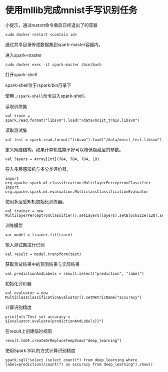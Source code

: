 # 使用mllib完成mnist手写识别任务

小提示，通过restart命令重启已经退出了的容器
```
sudo docker restart <contain id>
```
通过共享目录传递数据集到spark-master容器内。

进入spark-master
```
sudo docker exec -it spark-master /bin/bash
```
打开spark-shell

spark-shell位于/spark/bin目录下

使用```./spark-shell```命令进入spark-shell。

读取训练集

```
val train = spark.read.format("libsvm").load("/data/mnist_train.libsvm")
```

读取测试集
```
val test = spark.read.format("libsvm").load("/data/mnist_test.libsvm")
```
定义网络结构。如果计算机性能不好可以降低隐藏层的参数。
```
val layers = Array[Int](784, 784, 784, 10)
```
导入多层感知机与多分类评价器。
```
import org.apache.spark.ml.classification.MultilayerPerceptronClassifier
import org.apache.spark.ml.evaluation.MulticlassClassificationEvaluator
```
使用多层感知机初始化训练器。
```
val trainer = new MultilayerPerceptronClassifier().setLayers(layers).setBlockSize(128).setSeed(1234L).setMaxIter(100)
```
训练模型
```
var model = trainer.fit(train)
```
输入测试集进行识别
```
val result = model.transform(test)
```
获取测试结果中的预测结果与实际结果
```
val predictionAndLabels = result.select("prediction", "label")
```
初始化评价器
```
val evaluator = new MulticlassClassificationEvaluator().setMetricName("accuracy")
```
计算识别精度
```
println(s"Test set accuracy = ${evaluator.evaluate(predictionAndLabels)}")
```
在result上创建临时视图
```
result.toDF.createOrReplaceTempView("deep_learning")
```
使用Spark SQL的方式计算识别精度
```
spark.sql("select (select count(*) from deep_learning where label=prediction)/count(*) as accuracy from deep_learning").show()
```